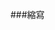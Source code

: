 ###縮寫

<script>
// #1 物件縮寫
// 請將以下兩個合併至一個物件上
const Frieza = '弗利沙'
const GinyuTeam = {
  Ginyu: '基紐',
  Jeice: '吉斯',
  burter: '巴特',
  // ...
}
// 原先
const newTeam = {
  GinyuTeam: GinyuTeam,
  Frieza: Frieza
}
// 縮寫
const newTeam = {
  GinyuTeam,
  Frieza
}
console.log(newTeam);
</script>

<script>
// #2 案例
// 在 Vue.js CLI 常見情境

//將外部元件載入，也同樣可以縮寫，將直接 router 加入實體
import Vue from 'vue'
import App from './App'
import router from './router'
// // 將套件由 './App' 路徑載入，並使用 App 這個變數名稱
new Vue({
  el: '#app',
  router,
  // 傳統寫法，如果屬性名稱和來源是一致: router:router,
  template: '<App/>',
  components: { App }
});
// // 縮寫方式載入及使用
</script>

<script>
// # 物件函式縮寫
// 縮寫以下 showPosture Function
const newTeam = {
   // ...
  showPosture: function () {
    console.log('我們是 基紐特戰隊')
  }
  // 縮寫: showPosture() {略}，結果與上方一致
  // 箭頭函式的結果是不一致: showPosture() => {略}

  // 所以大部分使用 Vue 元件都是用物件函式縮寫，箭頭函式則用在別的地方
}
</script>

<script>
// # 搭配解構使用
// 將以下物件指向賦予到另一個物件上，並且避免參考
const GinyuTeam = {
  Ginyu: {
    name: '基紐'
  },
  Jeice: {
    name: '吉斯'
  },
  burter: { 
    name: '巴特'
  },
//   // ...
}

const newTeam = { ...GinyuTeam }
newTeam.ming = '小明';

console.log(GinyuTeam, newTeam); // 只有 newTeam 有小明
</script>